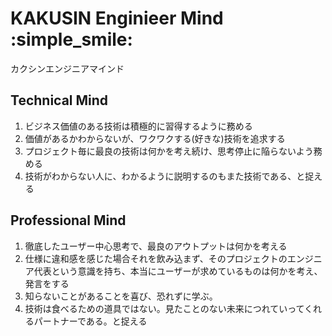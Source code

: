 # KAKUSIN Enginieer Mind :simple_smile:
カクシンエンジニアマインド 
 
## Technical Mind
1. ビジネス価値のある技術は積極的に習得するように務める 
2. 価値があるかわからないが、ワクワクする(好きな)技術を追求する 
3. プロジェクト毎に最良の技術は何かを考え続け、思考停止に陥らないよう務める 
4. 技術がわからない人に、わかるように説明するのもまた技術である、と捉える 

## Professional Mind
1. 徹底したユーザー中心思考で、最良のアウトプットは何かを考える
2. 仕様に違和感を感じた場合それを飲み込まず、そのプロジェクトのエンジニア代表という意識を持ち、本当にユーザーが求めているものは何かを考え、発言をする
3. 知らないことがあることを喜び、恐れずに学ぶ。
4. 技術は食べるための道具ではない。見たことのない未来につれていってくれるパートナーである。と捉える  

